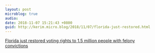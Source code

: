 ```yaml
---
layout: post
microblog: true
audio: 
date: 2018-11-07 15:21:43 +0800
guid: http://kerim.micro.blog/2018/11/07/florida-just-restored.html
---
```

[Florida just restored voting rights to 1.5 million people with felony convictions](https://www.businessinsider.com/felony-disenfranchisement-states-florida-amendment-4-voting-rights-2018-11)
